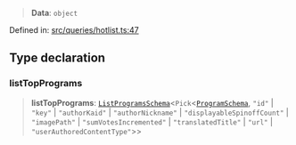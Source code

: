 > **Data**: `object`

Defined in: [src/queries/hotlist.ts:47](https://github.com/bhavjitChauhan/khan-api/blob/67d30ab4498111952301bcaddbef9a132bf75105/src/queries/hotlist.ts#L47)

## Type declaration

### listTopPrograms

> **listTopPrograms**: [`ListProgramsSchema`](api/interfaces%5CListProgramsSchema.md)\<`Pick`\<[`ProgramSchema`](api/interfaces%5CProgramSchema.md), `"id"` \| `"key"` \| `"authorKaid"` \| `"authorNickname"` \| `"displayableSpinoffCount"` \| `"imagePath"` \| `"sumVotesIncremented"` \| `"translatedTitle"` \| `"url"` \| `"userAuthoredContentType"`\>\>
